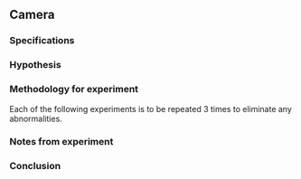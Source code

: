 ## Camera




### Specifications



### Hypothesis


### Methodology for experiment

Each of the following experiments is to be repeated 3 times to eliminate any abnormalities.

### Notes from experiment

### Conclusion

[^Pixy_Lego_wiki]: Pixy CMUcam5 Image Sensor LEGO - https://docs.pixycam.com/wiki/doku.php?id=wiki:v1:introduction_and_background;

